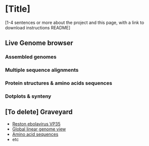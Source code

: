 # [Title]

[1-4 sentences or more about the project and this page, with a link to download instructions README]

## Live Genome browser

### Assembled genomes

### Multiple sequence alignments

### Protein structures & amino acids sequences

### Dotplots & synteny

## [To delete] Graveyard

- <a href="http://18.191.252.86/jbrowse2/?session=share-P4_UgTL0io&password=pLM0v" target="_blank">Reston ebolavirus VP35</a>
- <a href="http://18.191.252.86/jbrowse2/?session=share-PIqzGabFTA&password=aRGxI" target="_blank">Global linear genome view</a>
- <a href="http://18.191.252.86/jbrowse2/?session=share-Mkx3RuRoFb&password=c5eCw" target="_blank">Amino acid sequences</a>
- etc
